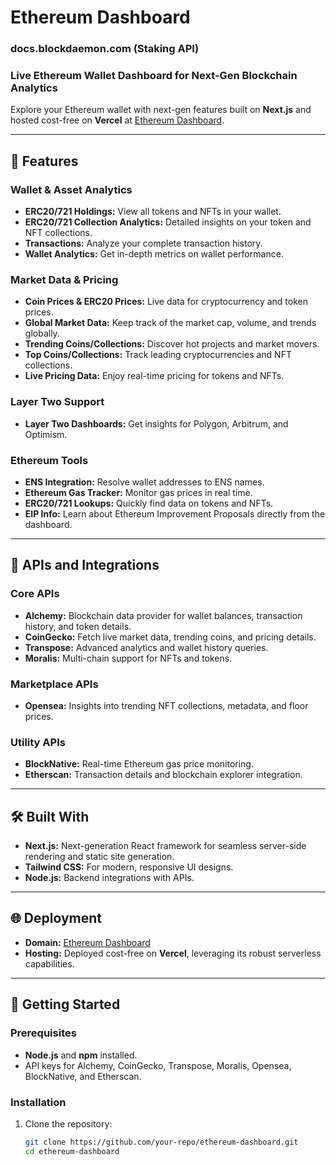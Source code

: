 # Ethereum Dashboard  

### docs.blockdaemon.com (Staking API)

### Live Ethereum Wallet Dashboard for Next-Gen Blockchain Analytics  
Explore your Ethereum wallet with next-gen features built on **Next.js** and hosted cost-free on **Vercel** at [Ethereum Dashboard](https://ethereum-dashboard.dev).  

---

## 🚀 Features  

### Wallet & Asset Analytics  
- **ERC20/721 Holdings:** View all tokens and NFTs in your wallet.  
- **ERC20/721 Collection Analytics:** Detailed insights on your token and NFT collections.  
- **Transactions:** Analyze your complete transaction history.  
- **Wallet Analytics:** Get in-depth metrics on wallet performance.  

### Market Data & Pricing  
- **Coin Prices & ERC20 Prices:** Live data for cryptocurrency and token prices.  
- **Global Market Data:** Keep track of the market cap, volume, and trends globally.  
- **Trending Coins/Collections:** Discover hot projects and market movers.  
- **Top Coins/Collections:** Track leading cryptocurrencies and NFT collections.  
- **Live Pricing Data:** Enjoy real-time pricing for tokens and NFTs.  

### Layer Two Support  
- **Layer Two Dashboards:** Get insights for Polygon, Arbitrum, and Optimism.  

### Ethereum Tools  
- **ENS Integration:** Resolve wallet addresses to ENS names.  
- **Ethereum Gas Tracker:** Monitor gas prices in real time.  
- **ERC20/721 Lookups:** Quickly find data on tokens and NFTs.  
- **EIP Info:** Learn about Ethereum Improvement Proposals directly from the dashboard.  

---

## 🔌 APIs and Integrations  

### Core APIs  
- **Alchemy:** Blockchain data provider for wallet balances, transaction history, and token details.  
- **CoinGecko:** Fetch live market data, trending coins, and pricing details.  
- **Transpose:** Advanced analytics and wallet history queries.  
- **Moralis:** Multi-chain support for NFTs and tokens.  

### Marketplace APIs  
- **Opensea:** Insights into trending NFT collections, metadata, and floor prices.  

### Utility APIs  
- **BlockNative:** Real-time Ethereum gas price monitoring.  
- **Etherscan:** Transaction details and blockchain explorer integration.  

---

## 🛠️ Built With  

- **Next.js:** Next-generation React framework for seamless server-side rendering and static site generation.  
- **Tailwind CSS:** For modern, responsive UI designs.  
- **Node.js:** Backend integrations with APIs.  

---

## 🌐 Deployment  

- **Domain:** [Ethereum Dashboard](https://ethereum-dashboard.dev)  
- **Hosting:** Deployed cost-free on **Vercel**, leveraging its robust serverless capabilities.  

---

## 🚀 Getting Started  

### Prerequisites  
- **Node.js** and **npm** installed.  
- API keys for Alchemy, CoinGecko, Transpose, Moralis, Opensea, BlockNative, and Etherscan.  

### Installation  
1. Clone the repository:  
   ```bash  
   git clone https://github.com/your-repo/ethereum-dashboard.git  
   cd ethereum-dashboard  